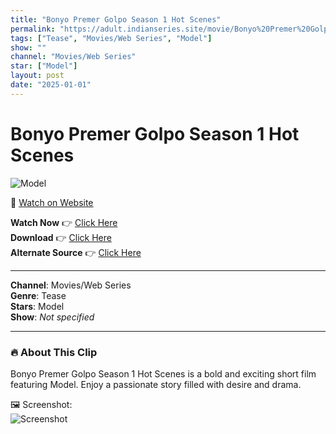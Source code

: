 ```yaml
---
title: "Bonyo Premer Golpo Season 1 Hot Scenes"
permalink: "https://adult.indianseries.site/movie/Bonyo%20Premer%20Golpo%20Season%201%20Hot%20Scenes"
tags: ["Tease", "Movies/Web Series", "Model"]
show: ""
channel: "Movies/Web Series"
star: ["Model"]
layout: post
date: "2025-01-01"
---
```


# Bonyo Premer Golpo Season 1 Hot Scenes

![Model](https://shorts.desisins.com/wp-content/uploads/2024/12/Bol.jpg)

🔗 [Watch on Website](https://adult.indianseries.site/movie/Bonyo%20Premer%20Golpo%20Season%201%20Hot%20Scenes)

**Watch Now** 👉 [Click Here](https://adult.indianseries.site/movie/Bonyo%20Premer%20Golpo%20Season%201%20Hot%20Scenes)  
**Download** 👉 [Click Here](https://adult.indianseries.site/movie/Bonyo%20Premer%20Golpo%20Season%201%20Hot%20Scenes)  
**Alternate Source** 👉 [Click Here](https://adult.indianseries.site/movie/Bonyo%20Premer%20Golpo%20Season%201%20Hot%20Scenes)

---

**Channel**: Movies/Web Series  
**Genre**: Tease  
**Stars**: Model  
**Show**: *Not specified*

---

### 🔥 About This Clip

Bonyo Premer Golpo Season 1 Hot Scenes is a bold and exciting short film featuring Model. Enjoy a passionate story filled with desire and drama.
 
🖼️ Screenshot:  
![Screenshot](https://shorts.desisins.com/wp-content/uploads/2024/12/Bol.jpg)
